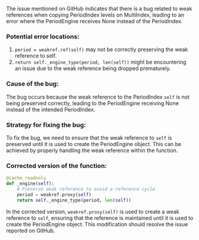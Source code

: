 The issue mentioned on GitHub indicates that there is a bug related to weak references when copying PeriodIndex levels on MultiIndex, leading to an error where the PeriodEngine receives None instead of the PeriodIndex.

### Potential error locations:
1. `period = weakref.ref(self)` may not be correctly preserving the weak reference to self.
2. `return self._engine_type(period, len(self))` might be encountering an issue due to the weak reference being dropped prematurely.

### Cause of the bug:
The bug occurs because the weak reference to the PeriodIndex `self` is not being preserved correctly, leading to the PeriodEngine receiving None instead of the intended PeriodIndex.

### Strategy for fixing the bug:
To fix the bug, we need to ensure that the weak reference to `self` is preserved until it is used to create the PeriodEngine object. This can be achieved by properly handling the weak reference within the function.

### Corrected version of the function:
```python
@cache_readonly
def _engine(self):
    # Preserve weak reference to avoid a reference cycle
    period = weakref.proxy(self)
    return self._engine_type(period, len(self))
```

In the corrected version, `weakref.proxy(self)` is used to create a weak reference to `self`, ensuring that the reference is maintained until it is used to create the PeriodEngine object. This modification should resolve the issue reported on GitHub.